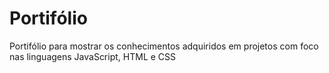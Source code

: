 # Portifólio
 
 Portifólio para mostrar os conhecimentos adquiridos em projetos com foco nas linguagens JavaScript, HTML e CSS
